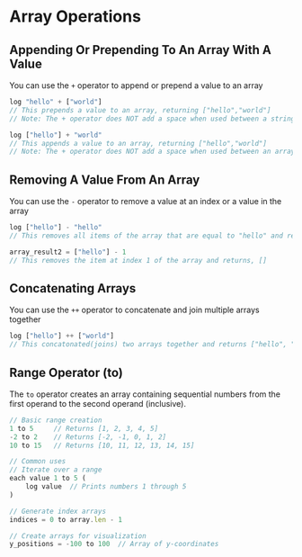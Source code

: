 # Array Operations

## Appending Or Prepending To An Array With A Value

You can use the `+` operator to append or prepend a value to an array

```javascript
log "hello" + ["world"]
// This prepends a value to an array, returning ["hello","world"]
// Note: The + operator does NOT add a space when used between a string and an array

log ["hello"] + "world"
// This appends a value to an array, returning ["hello","world"]
// Note: The + operator does NOT add a space when used between an array and a string
```

## Removing A Value From An Array

You can use the `-` operator to remove a value at an index or a value in the array

```javascript
log ["hello"] - "hello"
// This removes all items of the array that are equal to "hello" and returns, []

array_result2 = ["hello"] - 1
// This removes the item at index 1 of the array and returns, []
```

## Concatenating Arrays

You can use the `++` operator to concatenate and join multiple arrays together

```javascript
log ["hello"] ++ ["world"]
// This concatonated(joins) two arrays together and returns ["hello", "world"]
```

## Range Operator (to)

The `to` operator creates an array containing sequential numbers from the first operand to the second operand (inclusive).

```javascript
// Basic range creation
1 to 5     // Returns [1, 2, 3, 4, 5]
-2 to 2    // Returns [-2, -1, 0, 1, 2]
10 to 15   // Returns [10, 11, 12, 13, 14, 15]

// Common uses
// Iterate over a range
each value 1 to 5 (
    log value  // Prints numbers 1 through 5
)

// Generate index arrays
indices = 0 to array.len - 1

// Create arrays for visualization
y_positions = -100 to 100  // Array of y-coordinates
```